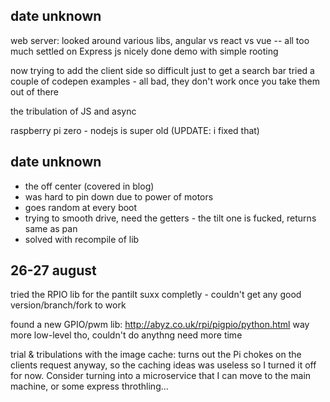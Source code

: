 date unknown
------------
web server: looked around various libs, angular vs react vs vue -- all too much
settled on Express js
nicely done demo with simple rooting

now trying to add the client side
so difficult just to get a search bar
tried a couple of codepen examples - all bad, they don't work once you take them out of there

the tribulation of JS and async

raspberry pi zero - nodejs is super old (UPDATE: i fixed that)

date unknown
------------
* the off center (covered in blog)
* was hard to pin down due to power of motors
* goes random at every boot
* trying to smooth drive, need the getters - the tilt one is fucked, returns same as pan
* solved with recompile of lib

26-27 august
------------
tried the RPIO lib for the pantilt
suxx completly - couldn't get any good version/branch/fork to work

found a new GPIO/pwm lib: http://abyz.co.uk/rpi/pigpio/python.html
way more low-level tho, couldn't do anythng need more time

trial & tribulations with the image cache: turns out the Pi chokes on the <img> clients request anyway, so the caching ideas was useless so I turned it off for now. Consider turning into a microservice that I can move to the main machine, or some express throthling...
